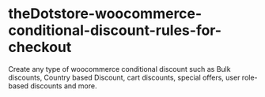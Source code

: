 # theDotstore-woocommerce-conditional-discount-rules-for-checkout
Create any type of woocommerce conditional discount such as Bulk discounts, Country based Discount, cart discounts, special offers, user role-based discounts and more.

